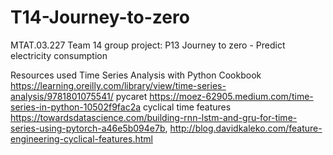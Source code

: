 # T14-Journey-to-zero
MTAT.03.227 Team 14 group project: P13 Journey to zero - Predict electricity consumption

Resources used
Time Series Analysis with Python Cookbook https://learning.oreilly.com/library/view/time-series-analysis/9781801075541/
pycaret https://moez-62905.medium.com/time-series-in-python-10502f9fac2a 
cyclical time features https://towardsdatascience.com/building-rnn-lstm-and-gru-for-time-series-using-pytorch-a46e5b094e7b, http://blog.davidkaleko.com/feature-engineering-cyclical-features.html
